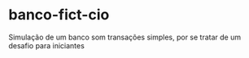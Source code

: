 # banco-fict-cio
Simulação de um banco som transações simples, por se tratar de um desafio para iniciantes
